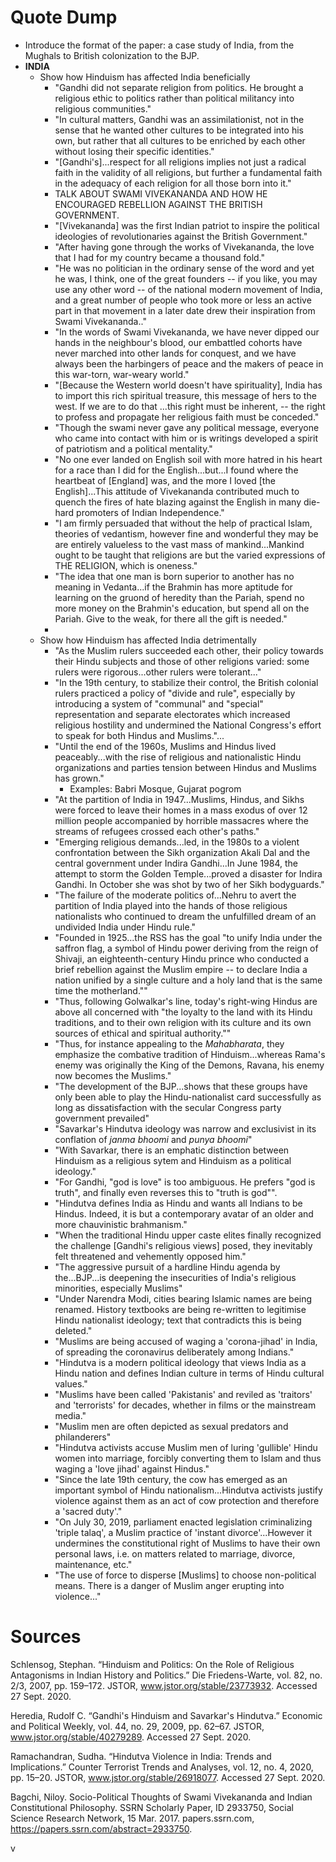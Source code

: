 # Quote Dump
- Introduce the format of the paper: a case study of India, from the Mughals to British colonization to the BJP. 
- **INDIA**
    - Show how Hinduism has affected India beneficially
        - "Gandhi did not separate religion from politics. He brought a religious ethic to politics rather than political militancy into religious communities."
        - "In cultural matters, Gandhi was an assimilationist, not in the sense that he wanted other cultures to be integrated into his own, but rather that all cultures to be enriched by each other without losing their specific identities."
        - "[Gandhi's]...respect for all religions implies not just a radical faith in the validity of all religions, but further a fundamental faith in the adequacy of each religion for all those born into it."
        - TALK ABOUT SWAMI VIVEKANANDA AND HOW HE ENCOURAGED REBELLION AGAINST THE BRITISH GOVERNMENT. 
        - "[Vivekananda] was the first Indian patriot to inspire the political ideologies of revolutionaries against the British Government."
        - "After having gone through the works of Vivekananda, the love that I had for my country became a thousand fold."
        - "He was no politician in the ordinary sense of the word and yet he was, I think, one of the great founders -- if you like, you may use any other word -- of the national modern movement of India, and a great number of people who took more or less an active part in that movement in a later date drew their inspiration from Swami Vivekananda.."
        - "In the words of Swami Vivekananda, we have never dipped our hands in the neighbour's blood, our embattled cohorts have never marched into other lands for conquest, and we have always been the harbingers of peace and the makers of peace in this war-torn, war-weary world."
        - "[Because the Western world doesn't have spirituality], India has to import this rich spiritual treasure, this message of hers to the west. If we are to do that ...this right must be inherent, -- the right to profess and propagate her religious faith must be conceded."
        - "Though the swami never gave any political message, everyone who came into contact with him or is writings developed a spirit of patriotism and a political mentality."
        - "No one ever landed on English soil with more hatred in his heart for a race than I did for the English...but...I found where the heartbeat of [England] was, and the more I loved [the English]...This attitude of Vivekananda contributed much to quench the fires of hate blazing against the English in many die-hard promoters of Indian Independence."
        - "I am firmly persuaded that without the help of practical Islam, theories of vedantism, however fine and wonderful they may be are entirely valueless to the vast mass of mankind...Mankind ought to be taught that religions are but the varied expressions of THE RELIGION, which is oneness."
        - "The idea that one man is born superior to another has no meaning in Vedanta...if the Brahmin has more aptitude for learning on the gruond of heredity than the Pariah, spend no more money on the Brahmin's education, but spend all on the Pariah. Give to the weak, for there all the gift is needed."
        - 
    - Show how Hinduism has affected India detrimentally
        - "As the Muslim rulers succeeded each other, their policy towards their Hindu subjects and those of other religions varied: some rulers were rigorous...other rulers were tolerant..."
        - "In the 19th century, to stabilize their control, the British colonial rulers practiced a policy of "divide and rule", especially by introducing a system of "communal" and "special" representation and separate electorates which increased religious hostility and undermined the National Congress's effort to speak for both Hindus and Muslims."...
        - "Until the end of the 1960s, Muslims and Hindus lived peaceably...with the rise of religious and nationalistic Hindu organizations and parties tension between Hindus and Muslims has grown."
            - Examples: Babri Mosque, Gujarat pogrom
        - "At the partition of India in 1947...Muslims, Hindus, and Sikhs were forced to leave their homes in a mass exodus of over 12 million people accompanied by horrible massacres where the streams of refugees crossed each other's paths."
        - "Emerging religious demands...led, in the 1980s to a violent confrontation between the Sikh organization Akali Dal and the central government under Indira Gandhi...In June 1984, the attempt to storm the Golden Temple...proved a disaster for Indira Gandhi. In October she was shot by two of her Sikh bodyguards."
        - "The failure of the moderate politics of...Nehru to avert the partition of India played into the hands of those religious nationalists who continued to dream the unfulfilled dream of an undivided India under Hindu rule."
        - "Founded in 1925...the RSS has the goal "to unify India under the saffron flag, a symbol of Hindu power deriving from the reign of Shivaji, an eighteenth-century Hindu prince who conducted a brief rebellion against the Muslim empire -- to declare India a nation unified by a single culture and a holy land that is the same time the motherland.""
        - "Thus, following Golwalkar's line, today's right-wing Hindus are above all concerned with "the loyalty to the land with its Hindu traditions, and to their own religion with its culture and its own sources of ethical and spiritual authority.""
        - "Thus, for instance appealing to the *Mahabharata*, they emphasize the combative tradition of Hinduism...whereas Rama's enemy was originally the King of the Demons, Ravana, his enemy now becomes the Muslims."
        - "The development of the BJP...shows that these groups have only been able to play the Hindu-nationalist card successfully as long as dissatisfaction with the secular Congress party government prevailed"
        - "Savarkar's Hindutva ideology was narrow and exclusivist in its conflation of *janma bhoomi* and *punya bhoomi*"
        - "With Savarkar, there is an emphatic distinction between Hinduism as a religious sytem and Hinduism as a political ideology."
        - "For Gandhi, "god is love" is too ambiguous. He prefers "god is truth", and finally even reverses this to "truth is god"".
        - "Hindutva defines India as Hindu and wants all Indians to be Hindus. Indeed, it is but a contemporary avatar of an older and more chauvinistic brahmanism."
        - "When the traditional Hindu upper caste elites finally recognized the challenge [Gandhi's religious views] posed, they inevitably felt threatened and vehemently opposed him."
        - "The aggressive pursuit of a hardline Hindu agenda by the...BJP...is deepening the insecurities of India's religious minorities, especially Muslims"
        - "Under Narendra Modi, cities bearing Islamic names are being renamed. History textbooks are being re-written to legitimise Hindu nationalist ideology; text that contradicts this is being deleted."
        - "Muslims are being accused of waging a 'corona-jihad' in India, of spreading the coronavirus deliberately among Indians."
        - "Hindutva is a modern political ideology that views India as a Hindu nation and defines Indian culture in terms of Hindu cultural values."
        - "Muslims have been called 'Pakistanis' and reviled as 'traitors' and 'terrorists' for decades, whether in films or the mainstream media."
        - "Muslim men are often depicted as sexual predators and philanderers"
        - "Hindutva activists accuse Muslim men of luring 'gullible' Hindu women into marriage, forcibly converting them to Islam and thus waging a 'love jihad' against Hindus."
        - "Since the late 19th century, the cow has emerged as an important symbol of Hindu nationalism...Hindutva activists justify violence against them as an act of cow protection and therefore a 'sacred duty'."
        - "On July 30, 2019, parliament enacted legislation criminalizing 'triple talaq', a Muslim practice of 'instant divorce'...However it undermines the constitutional right of Muslims to have their own personal laws, i.e. on matters related to marriage, divorce, maintenance, etc."
        - "The use of force to disperse [Muslims] to choose non-political means. There is a danger of Muslim anger erupting into violence..."

# Sources
Schlensog, Stephan. “Hinduism and Politics: On the Role of Religious Antagonisms in Indian History and Politics.” Die Friedens-Warte, vol. 82, no. 2/3, 2007, pp. 159–172. JSTOR, www.jstor.org/stable/23773932. Accessed 27 Sept. 2020.

Heredia, Rudolf C. “Gandhi's Hinduism and Savarkar's Hindutva.” Economic and Political Weekly, vol. 44, no. 29, 2009, pp. 62–67. JSTOR, www.jstor.org/stable/40279289. Accessed 27 Sept. 2020.

Ramachandran, Sudha. “Hindutva Violence in India: Trends and Implications.” Counter Terrorist Trends and Analyses, vol. 12, no. 4, 2020, pp. 15–20. JSTOR, www.jstor.org/stable/26918077. Accessed 27 Sept. 2020.

Bagchi, Niloy. Socio-Political Thoughts of Swami Vivekananda and Indian Constitutional Philosophy. SSRN Scholarly Paper, ID 2933750, Social Science Research Network, 15 Mar. 2017. papers.ssrn.com, https://papers.ssrn.com/abstract=2933750.

v

